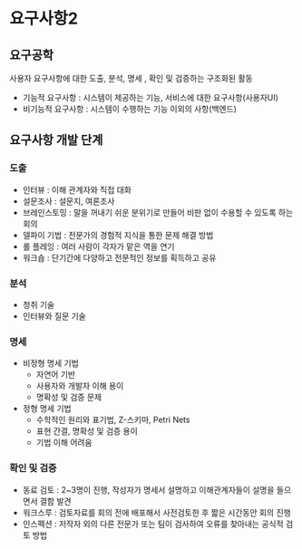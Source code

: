# 요구사항2

## 요구공학

사용자 요구사항에 대한 도출, 분석, 명세 , 확인 및 검증하는 구조화된 활동


- 기능적 요구사항 : 시스템이 제공하는 기능, 서비스에 대한 요구사항(사용자UI)
- 비기능적 요구사항 : 시스템이 수행하는 기능 이외의 사항(백엔드)


## 요구사항 개발 단계

### 도출
- 인터뷰 : 이해 관계자와 직접 대화
- 설문조사 : 설문지, 여론조사
- 브레인스토밍 : 말을 꺼내기 쉬운 분위기로 만들어 비판 없이 수용할 수 있도록 하는 회의
- 델파이 기법 : 전문가의 경험적 지식을 통한 문제 해결 방법
- 롤 플레잉 : 여러 사람이 각자가 맡은 역을 연기
- 워크숍 : 단기간에 다양하고 전문적인 정보를 획득하고 공유
### 분석
- 청취 기술
- 인터뷰와 질문 기술
### 명세
- 비정형 명세 기법
  - 자연어 기반
  - 사용자와 개발자 이해 용이
  - 명확성 및 검증 문제
- 정형 명세 기법
  - 수학적인 원리와 표기법, Z-스키마, Petri Nets
  - 표현 간결, 명확성 및 검증 용이
  - 기법 이해 어려움
### 확인 및 검증
- 동료 검토 : 2~3명이 진행, 작성자가 명세서 설명하고 이해관계자들이 설명을 들으면서 결함 발견
- 워크스루 : 검토자료를 회의 전에 배포해서 사전검토한 후 짧은 시간동안 회의 진행
- 인스펙션 : 저작자 외의 다른 전문가 또는 팀이 검사하여 오류를 찾아내는 공식적 검토 방법